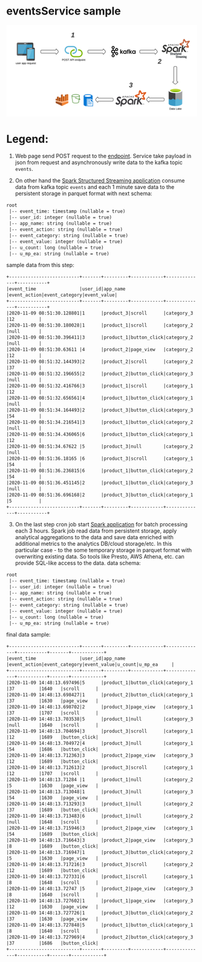 # eventsService sample

![](https://github.com/MaksGS09/eventsService/blob/main/flow.png)

# Legend:
1. Web page send POST request to the [endpoint](https://github.com/MaksGS09/eventsService/blob/main/eventsTracking/endpoint.py).
Service take payload in json from request and asynchronously write data to the kafka topic `events`.

2. On other hand the [Spark Structured Streaming application](https://github.com/MaksGS09/eventsService/blob/main/pyspark/stream.py) consume data from kafka topic `events` and each 1 minute save data to the persistent storage in parquet format with next schema:
```
root
 |-- event_time: timestamp (nullable = true)
 |-- user_id: integer (nullable = true)
 |-- app_name: string (nullable = true)
 |-- event_action: string (nullable = true)
 |-- event_category: string (nullable = true)
 |-- event_value: integer (nullable = true)
 |-- u_count: long (nullable = true)
 |-- u_mp_ea: string (nullable = true)
```
sample data from this step:
```
+--------------------------+-------+---------+------------+--------------+-----------+
|event_time                |user_id|app_name |event_action|event_category|event_value|
+--------------------------+-------+---------+------------+--------------+-----------+
|2020-11-09 08:51:30.128801|1      |product_3|scroll      |category_3    |12         |
|2020-11-09 08:51:30.180028|1      |product_1|scroll      |category_2    |null       |
|2020-11-09 08:51:30.396411|3      |product_1|button_click|category_2    |null       |
|2020-11-09 08:51:30.63611 |4      |product_2|page_view   |category_2    |12         |
|2020-11-09 08:51:32.144393|2      |product_2|scroll      |category_2    |37         |
|2020-11-09 08:51:32.196655|2      |product_2|button_click|category_3    |null       |
|2020-11-09 08:51:32.416766|3      |product_1|scroll      |category_1    |12         |
|2020-11-09 08:51:32.656561|4      |product_1|button_click|category_1    |null       |
|2020-11-09 08:51:34.164493|2      |product_3|button_click|category_3    |54         |
|2020-11-09 08:51:34.216541|3      |product_1|button_click|category_2    |null       |
|2020-11-09 08:51:34.436065|6      |product_1|button_click|category_1    |12         |
|2020-11-09 08:51:34.67622 |5      |product_3|null        |category_2    |null       |
|2020-11-09 08:51:36.18165 |6      |product_3|scroll      |category_1    |54         |
|2020-11-09 08:51:36.236815|6      |product_1|button_click|category_2    |54         |
|2020-11-09 08:51:36.451145|2      |product_1|button_click|category_3    |null       |
|2020-11-09 08:51:36.696168|2      |product_3|button_click|category_1    |5          |
+--------------------------+-------+---------+------------+--------------+-----------+
```
3. On the last step cron job start [Spark application](https://github.com/MaksGS09/eventsService/blob/main/pyspark/analytics_agg.py) for batch processing each 3 hours. Spark job read data from persistent storage, apply analytical aggregations to the data and save data enriched with additional metrics to the analytics DB/cloud storage/etc. In this particular case - to the some temporary storage in parquet format with overwriting existing data. So tools like Presto, AWS Athena, etc. can provide SQL-like access to the data.
data schema:
```
root
 |-- event_time: timestamp (nullable = true)
 |-- user_id: integer (nullable = true)
 |-- app_name: string (nullable = true)
 |-- event_action: string (nullable = true)
 |-- event_category: string (nullable = true)
 |-- event_value: integer (nullable = true)
 |-- u_count: long (nullable = true)
 |-- u_mp_ea: string (nullable = true)
```
final data sample:
```
+--------------------------+-------+---------+------------+--------------+-----------+-------+------------+
|event_time                |user_id|app_name |event_action|event_category|event_value|u_count|u_mp_ea     |
+--------------------------+-------+---------+------------+--------------+-----------+-------+------------+
|2020-11-09 14:48:13.697496|5      |product_1|button_click|category_1    |37         |1640   |scroll      |
|2020-11-09 14:48:13.698427|1      |product_2|button_click|category_1    |37         |1630   |page_view   |
|2020-11-09 14:48:13.698702|2      |product_3|page_view   |category_1    |37         |1707   |scroll      |
|2020-11-09 14:48:13.703538|5      |product_1|null        |category_3    |null       |1640   |scroll      |
|2020-11-09 14:48:13.704694|3      |product_3|scroll      |category_1    |12         |1689   |button_click|
|2020-11-09 14:48:13.704972|4      |product_3|null        |category_1    |54         |1686   |button_click|
|2020-11-09 14:48:13.712363|3      |product_2|page_view   |category_3    |12         |1689   |button_click|
|2020-11-09 14:48:13.712613|2      |product_3|scroll      |category_1    |12         |1707   |scroll      |
|2020-11-09 14:48:13.71284 |1      |product_1|null        |category_2    |5          |1630   |page_view   |
|2020-11-09 14:48:13.713048|1      |product_3|null        |category_3    |54         |1630   |page_view   |
|2020-11-09 14:48:13.713293|3      |product_1|null        |category_2    |37         |1689   |button_click|
|2020-11-09 14:48:13.713483|6      |product_1|null        |category_2    |null       |1648   |scroll      |
|2020-11-09 14:48:13.715946|3      |product_2|page_view   |category_1    |54         |1689   |button_click|
|2020-11-09 14:48:13.716643|3      |product_2|page_view   |category_3    |8          |1689   |button_click|
|2020-11-09 14:48:13.716947|1      |product_3|button_click|category_2    |5          |1630   |page_view   |
|2020-11-09 14:48:13.717216|3      |product_3|scroll      |category_2    |12         |1689   |button_click|
|2020-11-09 14:48:13.727331|6      |product_1|scroll      |category_1    |8          |1648   |scroll      |
|2020-11-09 14:48:13.72747 |5      |product_2|page_view   |category_3    |8          |1640   |scroll      |
|2020-11-09 14:48:13.727602|1      |product_1|page_view   |category_3    |12         |1630   |page_view   |
|2020-11-09 14:48:13.727726|1      |product_3|button_click|category_2    |37         |1630   |page_view   |
|2020-11-09 14:48:13.727848|5      |product_1|button_click|category_1    |8          |1640   |scroll      |
|2020-11-09 14:48:13.727969|4      |product_2|button_click|category_3    |37         |1686   |button_click|
+--------------------------+-------+---------+------------+--------------+-----------+-------+------------+
```
